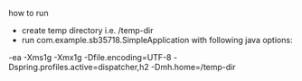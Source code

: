 
how to run

- create temp directory i.e. /temp-dir
- run com.example.sb35718.SimpleApplication with following java options:


-ea -Xms1g -Xmx1g -Dfile.encoding=UTF-8 -Dspring.profiles.active=dispatcher,h2 -Dmh.home=/temp-dir 